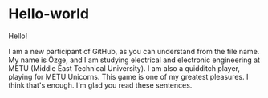 # Hello-world

Hello!

I am a new participant of GitHub, as you can understand from the file name. My name is Özge, and I am studying electrical and electronic engineering at METU (Middle East Technical University). I am also a quidditch player, playing for METU Unicorns. This game is one of my greatest pleasures. I think that's enough. I'm glad you read these sentences. 

